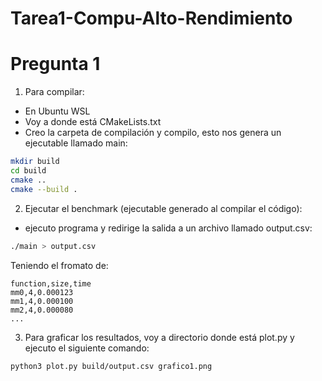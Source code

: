 # Tarea1-Compu-Alto-Rendimiento

# Pregunta 1

1. Para compilar:
- En Ubuntu WSL
- Voy a donde está CMakeLists.txt
- Creo la carpeta de compilación y compilo, esto nos genera un ejecutable llamado main:
```bash
mkdir build
cd build
cmake ..
cmake --build .
```

2. Ejecutar el benchmark (ejecutable generado al compilar el código):
- ejecuto programa y redirige la salida a un archivo llamado output.csv:
```bash
./main > output.csv
```
Teniendo el fromato de:
```csv
function,size,time
mm0,4,0.000123
mm1,4,0.000100
mm2,4,0.000080
...
```

3. Para graficar los resultados, voy a directorio donde está plot.py y ejecuto el siguiente comando:
```bash
python3 plot.py build/output.csv grafico1.png
```
